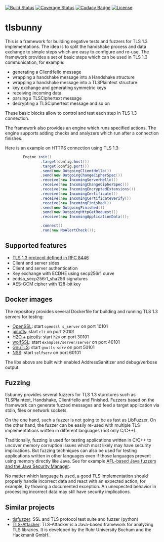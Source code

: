 [![Build Status](https://travis-ci.org/artem-smotrakov/tlsbunny.svg?branch=master)](https://travis-ci.org/artem-smotrakov/tlsbunny)
[![Coverage Status](https://coveralls.io/repos/github/artem-smotrakov/tlsbunny/badge.svg?branch=master)](https://coveralls.io/github/artem-smotrakov/tlsbunny?branch=master)
[![Codacy Badge](https://api.codacy.com/project/badge/Grade/81991e8a88b64c8b99fe35b9159c2410)](https://www.codacy.com/app/artem-smotrakov/tlsbunny?utm_source=github.com&amp;utm_medium=referral&amp;utm_content=artem-smotrakov/tlsbunny&amp;utm_campaign=Badge_Grade)
[![License](https://img.shields.io/badge/License-Apache%202.0-blue.svg)](https://opensource.org/licenses/Apache-2.0)

# tlsbunny

This is a framework for building negative tests and fuzzers for TLS 1.3 implementations.
The idea is to split the handshake process and data exchange to simple steps which are easy to configure and re-use.
The framework provides a set of basic steps which can be used in TLS 1.3 communication, for example:

- generating a ClientHello message
- wrapping a handshake message into a Handshake structure
- wrapping a handshake message into a TLSPlaintext structure
- key exchange and generating symmetric keys
- receiving incoming data
- parsing a TLSCiphertext message
- decrypting a TLSCiphertext message and so on

These basic blocks allow to control and test each step in TLS 1.3 connection.

The framework also provides an engine which runs specified actions. The engine supports adding checks and analyzers which run after a connection finishes.

Here is an example on HTTPS connection using TLS 1.3:

```java
        Engine.init()
                .target(config.host())
                .target(config.port())
                .send(new OutgoingClientHello())
                .send(new OutgoingChangeCipherSpec())
                .receive(new IncomingServerHello())
                .receive(new IncomingChangeCipherSpec())
                .receive(new IncomingEncryptedExtensions())
                .receive(new IncomingCertificate())
                .receive(new IncomingCertificateVerify())
                .receive(new IncomingFinished())
                .send(new OutgoingFinished())
                .send(new OutgoingHttpGetRequest())
                .receive(new IncomingApplicationData());

                .connect()
                .run(new NoAlertCheck());
```

## Supported features

- [TLS 1.3 protocol defined in RFC 8446](https://tools.ietf.org/html/rfc8446) 
- Client and server sides
- Client and server authentication
- Key exchange with ECDHE using secp256r1 curve
- ecdsa_secp256r1_sha256 signatures
- AES-GCM cipher with 128-bit key

## Docker images

The repository provides several Dockerfile for building and running TLS 1.3 servers for testing:

- [OpenSSL](src/main/docker/openssl/Dockerfile): start `openssl s_server` on port 10101
- [picotls](src/main/docker/picotls/Dockerfile): start `cli` on port 20101
- [H2O + picotls](src/main/docker/h2o/Dockerfile): start `h2o` on port 30101
- [wolfSSL](src/main/docker/wolfssl/Dockerfile): start `examples/server/server` on port 40101
- [GnuTLS](src/main/docker/gnutls/Dockerfile): start `gnutls-serv` on port 50101
- [NSS](src/main/docker/nss/Dockerfile): start `selfserv` on port 60101

The libs above are built with enabled AddressSanitizer and debug/verbose output.

## Fuzzing

tlsbunny provides several fuzzers for TLS 1.3 sturctures such as TLSPlaintext, Handshake, ClientHello and Finished.
Fuzzers based on the framework can generate fuzzed messages and feed a target application via stdin, files or network sockets.

On the one hand, such a fuzzer is not going to be as fast as LibFuzzer. On the other hand, the fuzzer can be easily re-used with multiple TLS implementations written in different languages (not only C/C++). 

Traditionally, fuzzing is used for testing applications written in C/C++ to uncover memory corruption issues which most likely may have security implications. But fuzzing techniques can also be used for testing applications written in other languages even if those languages prevent using memory directly like Java. See for example [AFL-based Java fuzzers and the Java Security Manager](https://www.modzero.ch/modlog/archives/2018/09/20/java_bugs_with_and_without_fuzzing/index.html).

No matter which language is used, a good TLS implementation should properly handle incorrect data and react with an expected action, for example, by thowing a documented exception. An unexpected behavior in processing incorrect data may still have security implications.

## Similar projects

- [tlsfuzzer](https://github.com/tomato42/tlsfuzzer): SSL and TLS protocol test suite and fuzzer (python)
- [TLS-Attacker](https://github.com/RUB-NDS/TLS-Attacker): TLS-Attacker is a Java-based framework for analyzing TLS libraries. It is developed by the Ruhr University Bochum and the Hackmanit GmbH.
